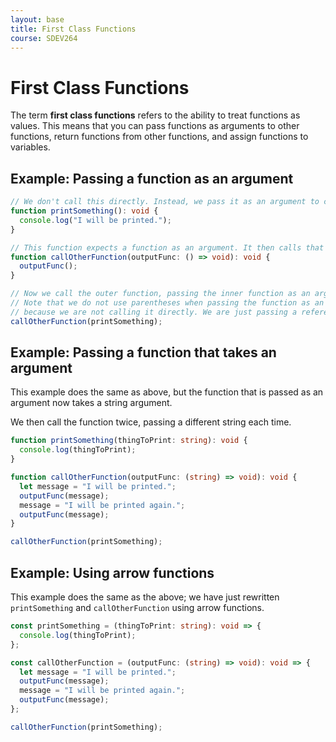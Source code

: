 ```yaml
---
layout: base
title: First Class Functions
course: SDEV264
---
```


# First Class Functions

The term **first class functions** refers to the ability to treat functions as values. This means that you can pass functions as arguments to other functions, return functions from other functions, and assign functions to variables.

## Example: Passing a function as an argument

```typescript
// We don't call this directly. Instead, we pass it as an argument to callOtherFunction.
function printSomething(): void {
  console.log("I will be printed.");
}

// This function expects a function as an argument. It then calls that function.
function callOtherFunction(outputFunc: () => void): void {
  outputFunc();
}

// Now we call the outer function, passing the inner function as an argument.
// Note that we do not use parentheses when passing the function as an argument,
// because we are not calling it directly. We are just passing a reference to it.
callOtherFunction(printSomething);
```

## Example: Passing a function that takes an argument

This example does the same as above, but the function that is passed as an argument now takes a string argument.

We then call the function twice, passing a different string each time.

```typescript
function printSomething(thingToPrint: string): void {
  console.log(thingToPrint);
}

function callOtherFunction(outputFunc: (string) => void): void {
  let message = "I will be printed.";
  outputFunc(message);
  message = "I will be printed again.";
  outputFunc(message);
}

callOtherFunction(printSomething);
```

## Example: Using arrow functions

This example does the same as the above; we have just rewritten `printSomething` and `callOtherFunction` using arrow functions.

```typescript
const printSomething = (thingToPrint: string): void => {
  console.log(thingToPrint);
};

const callOtherFunction = (outputFunc: (string) => void): void => {
  let message = "I will be printed.";
  outputFunc(message);
  message = "I will be printed again.";
  outputFunc(message);
};

callOtherFunction(printSomething);
```
